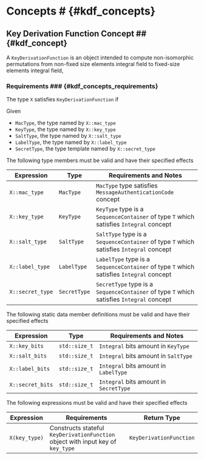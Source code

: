 # Concepts # {#kdf_concepts}

## Key Derivation Function Concept ## {#kdf_concept}

A ```KeyDerivationFunction``` is an object intended to compute non-isomorphic permutations from non-fixed size
 elements integral field to fixed-size elements integral field,

### Requirements ### {#kdf_concepts_requirements}

The type ```X``` satisfies ```KeyDerivationFunction``` if

Given
* ```MacType```, the type named by ```X::mac_type```
* ```KeyType```, the type named by ```X::key_type```
* ```SaltType```, the type named by ```X::salt_type```
* ```LabelType```, the type named by ```X::label_type```
* ```SecretType```, the type template named by ```X::secret_type```

The following type members must be valid and have their specified effects

|Expression                   |Type              |Requirements and Notes       |
|-----------------------------|------------------|-----------------------------|
|```X::mac_type```            |```MacType```     |```MacType``` type satisfies ```MessageAuthenticationCode``` concept|
|```X::key_type```            |```KeyType```     |```KeyType``` type is a ```SequenceContainer``` of type ```T``` which satisfies ```Integral``` concept|
|```X::salt_type```           |```SaltType```    |```SaltType``` type is a ```SequenceContainer``` of type ```T``` which satisfies ```Integral``` concept|
|```X::label_type```          |```LabelType```   |```LabelType``` type is a ```SequenceContainer``` of type ```T``` which satisfies ```Integral``` concept|
|```X::secret_type```         |```SecretType```  |```SecretType``` type is a ```SequenceContainer``` of type ```T``` which satisfies ```Integral``` concept|

The following static data member definitions must be valid and have their specified effects

|Expression          |Type             |Requirements and Notes                 |
|--------------------|-----------------|---------------------------------------|
|```X::key_bits```   |```std::size_t```|```Integral``` bits amount in ```KeyType```|
|```X::salt_bits```  |```std::size_t```|```Integral``` bits amount in ```SaltType```|
|```X::label_bits``` |```std::size_t```|```Integral``` bits amount in ```LabelType```|
|```X::secret_bits```|```std::size_t```|```Integral``` bits amount in ```SecretType```|

The following expressions must be valid and have their specified effects

|Expression                 |Requirements      |Return Type                    |
|---------------------------|------------------|-------------------------------|
|```X(key_type)```|Constructs stateful ```KeyDerivationFunction``` object with input key of ```key_type```|```KeyDerivationFunction```|
